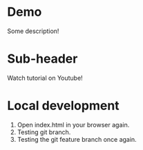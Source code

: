 # Demo

Some description!

# Sub-header

Watch tutorial on Youtube!

# Local development

1. Open index.html in your browser again.
2. Testing git branch.
3. Testing the git feature branch once again.
